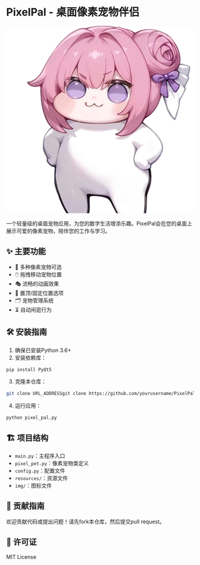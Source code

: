 # PixelPal - 桌面像素宠物伴侣

![项目图标](img/icon.png)

一个轻量级的桌面宠物应用，为您的数字生活增添乐趣。PixelPal会在您的桌面上展示可爱的像素宠物，陪伴您的工作与学习。

## ✨ 主要功能

- 🐾 多种像素宠物可选
- 🖱️ 拖拽移动宠物位置
- 🎭 流畅的动画效果
- 📌 置顶/固定位置选项
- 🗂️ 宠物管理系统
- ⏳ 自动闲逛行为

## 🛠️ 安装指南

1. 确保已安装Python 3.6+
2. 安装依赖库：

```bash
pip install PyQt5
```
3. 克隆本仓库：

```bash
git clone URL_ADDRESSgit clone https://github.com/yourusername/PixelPal.git
```
4. 运行应用：

```bash
python pixel_pal.py
```

## 🏗️ 项目结构

- `main.py`：主程序入口
- `pixel_pet.py`：像素宠物类定义
- `config.py`：配置文件
- `resources/`：资源文件
- `img/`：图标文件

## 📝 贡献指南

欢迎贡献代码或提出问题！请先fork本仓库，然后提交pull request。

## 📜 许可证

MIT License
